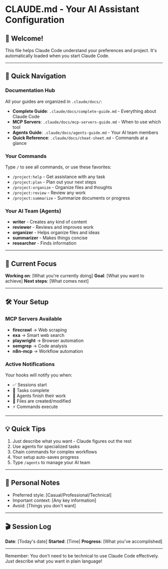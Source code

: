 # CLAUDE.md - Your AI Assistant Configuration

## 👋 Welcome!
This file helps Claude Code understand your preferences and project. It's automatically loaded when you start Claude Code.

---

## 🧭 Quick Navigation

### Documentation Hub
All your guides are organized in `.claude/docs/`:
- **Complete Guide**: `.claude/docs/complete-guide.md` - Everything about Claude Code
- **MCP Servers**: `.claude/docs/mcp-servers-guide.md` - When to use which tool
- **Agents Guide**: `.claude/docs/agents-guide.md` - Your AI team members
- **Quick Reference**: `.claude/docs/cheat-sheet.md` - Commands at a glance

### Your Commands
Type `/` to see all commands, or use these favorites:
- `/project:help` - Get assistance with any task
- `/project:plan` - Plan out your next steps
- `/project:organize` - Organize files and thoughts
- `/project:review` - Review any work
- `/project:summarize` - Summarize documents or progress

### Your AI Team (Agents)
- **writer** - Creates any kind of content
- **reviewer** - Reviews and improves work
- **organizer** - Helps organize files and ideas
- **summarizer** - Makes things concise
- **researcher** - Finds information

---

## 🎯 Current Focus
**Working on**: [What you're currently doing]
**Goal**: [What you want to achieve]
**Next steps**: [What comes next]

---

## 🛠️ Your Setup

### MCP Servers Available
- **firecrawl** → Web scraping
- **exa** → Smart web search
- **playwright** → Browser automation
- **semgrep** → Code analysis
- **n8n-mcp** → Workflow automation

### Active Notifications
Your hooks will notify you when:
- ✅ Sessions start
- 🏁 Tasks complete
- 🤖 Agents finish their work
- 📝 Files are created/modified
- ⚡ Commands execute

---

## 💡 Quick Tips
1. Just describe what you want - Claude figures out the rest
2. Use agents for specialized tasks
3. Chain commands for complex workflows
4. Your setup auto-saves progress
5. Type `/agents` to manage your AI team

---

## 📌 Personal Notes
<!-- Update this section with your specific needs -->
- Preferred style: [Casual/Professional/Technical]
- Important context: [Any key information]
- Avoid: [Things you don't want]

---

## 🎬 Session Log
**Date**: [Today's date]
**Started**: [Time]
**Progress**: [What you've accomplished]

---

Remember: You don't need to be technical to use Claude Code effectively. Just describe what you want in plain language!